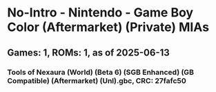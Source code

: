 # No-Intro - Nintendo - Game Boy Color (Aftermarket) (Private) MIAs
## Games: 1, ROMs: 1, as of 2025-06-13

### Tools of Nexaura (World) (Beta 6) (SGB Enhanced) (GB Compatible) (Aftermarket) (Unl).gbc, CRC: 27fafc50
